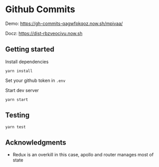 # Github Commits

Demo: https://gh-commits-qagwfpkqoz.now.sh/mpivaa/

Docz: https://dist-rbzveocivu.now.sh

## Getting started

Install dependencies

    yarn install

Set your github token in `.env`

Start dev server

    yarn start

## Testing

    yarn test

## Acknowledgments

- Redux is an overkill in this case, apollo and router manages most of state
